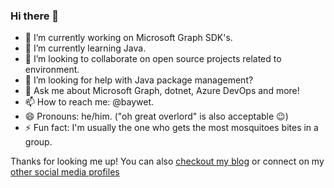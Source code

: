 ### Hi there 👋

- 🔭 I’m currently working on Microsoft Graph SDK's.
- 🌱 I’m currently learning Java.
- 👯 I’m looking to collaborate on open source projects related to environment.
- 🤔 I’m looking for help with Java package management?
- 💬 Ask me about Microsoft Graph, dotnet, Azure DevOps and more!
- 📫 How to reach me: @baywet.
- 😄 Pronouns: he/him. ("oh great overlord" is also acceptable 😉)
- ⚡ Fun fact: I'm usually the one who gets the most mosquitoes bites in a group.

Thanks for looking me up! You can also [checkout my blog](https://baywet.github.io) or connect on my [other social media profiles](https://about.me/vincentbiret)
